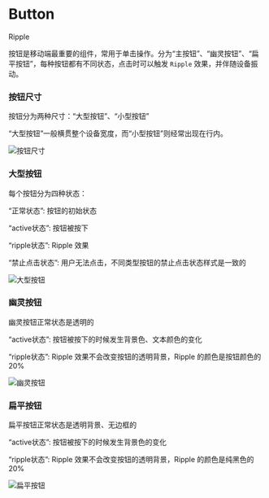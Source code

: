# Button

<span class="tag ripple">Ripple</span>

按钮是移动端最重要的组件，常用于单击操作。分为“主按钮”、“幽灵按钮”、“扁平按钮”，每种按钮都有不同状态，点击时可以触发 `Ripple` 效果，并伴随设备振动。

### 按钮尺寸

<div class="imgblock">
  <div class="sm">
    <p>按钮分为两种尺寸：“大型按钮”、“小型按钮”</p>
    <p>“大型按钮”一般横贯整个设备宽度，而“小型按钮”则经常出现在行内。</p>
  </div>
  <div class="sm">
    <img class="img" src="https://ws1.sinaimg.cn/large/006oPFLAly1frsquwz0tqj30jy07m3yo.jpg" alt="按钮尺寸"/>
  </div>
</div>


### 大型按钮

<div class="imgblock">
  <div class="sm">
    <p>每个按钮分为四种状态：</p>
    <p>“正常状态”: 按钮的初始状态</p>
    <p>“active状态”: 按钮被按下</p>
    <p>“ripple状态”: Ripple 效果</p>
    <p>“禁止点击状态”: 用户无法点击，不同类型按钮的禁止点击状态样式是一致的</p>
  </div>
  <div class="sm">
    <img class="img" src="https://ws1.sinaimg.cn/large/006oPFLAly1frunkffpydj30jy0dgt9c.jpg" alt="大型按钮"/>
  </div>
</div>


### 幽灵按钮

<div class="imgblock">
  <div class="sm">
    <p>幽灵按钮正常状态是透明的</p>
    <p>“active状态”: 按钮被按下的时候发生背景色、文本颜色的变化</p>
    <p>“ripple状态”: Ripple 效果不会改变按钮的透明背景，Ripple 的颜色是按钮颜色的 20%</p>
  </div>
  <div class="sm">
    <img class="img" src="https://ws1.sinaimg.cn/large/006oPFLAly1frunseh5hmj30jy0aajrx.jpg" alt="幽灵按钮"/>
  </div>
</div>

### 扁平按钮

<div class="imgblock">
  <div class="sm">
    <p>扁平按钮正常状态是透明背景、无边框的</p>
    <p>“active状态”: 按钮被按下的时候发生背景色的变化</p>
    <p>“ripple状态”: Ripple 效果不会改变按钮的透明背景，Ripple 的颜色是纯黑色的 20%</p>
  </div>
  <div class="sm">
    <img class="img" src="https://ws1.sinaimg.cn/large/006oPFLAly1frunwzs69pj30jy0a6aaf.jpg" alt="扁平按钮"/>
  </div>
</div>